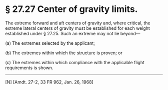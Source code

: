 # § 27.27   Center of gravity limits.

The extreme forward and aft centers of gravity and, where critical, the extreme lateral centers of gravity must be established for each weight established under § 27.25. Such an extreme may not lie beyond—


(a) The extremes selected by the applicant; 


(b) The extremes within which the structure is proven; or 


(c) The extremes within which compliance with the applicable flight requirements is shown. 



---

[N] [Amdt. 27-2, 33 FR 962, Jan. 26, 1968] 




